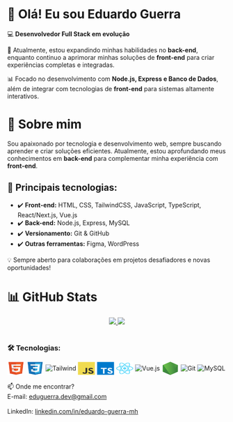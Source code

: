 
  <h1>👋 Olá! Eu sou Eduardo Guerra</h1>
        <p>💻 <strong>Desenvolvedor Full Stack em evolução</strong></p>
<p>🎯 Atualmente, estou expandindo minhas habilidades no <strong>back-end</strong>, enquanto continuo a aprimorar minhas soluções de <strong>front-end</strong> para criar experiências completas e integradas.</p>
<p>📊 Focado no desenvolvimento com <strong>Node.js, Express e Banco de Dados</strong>, além de integrar com tecnologias de <strong>front-end</strong> para sistemas altamente interativos.</p>


  <h1>🚀 Sobre mim</h1>
   <p>Sou apaixonado por tecnologia e desenvolvimento web, sempre buscando aprender e criar soluções eficientes. Atualmente, estou aprofundando meus conhecimentos em <strong>back-end</strong> para complementar minha experiência com <strong>front-end</strong>.</p>

  <h2>🔹 Principais tecnologias:</h2>
  <ul>
        <li>✔️ <strong>Front-end:</strong> HTML, CSS, TailwindCSS, JavaScript, TypeScript, React/Next.js, Vue.js</li>
        <li>✔️ <strong>Back-end:</strong> Node.js, Express, MySQL</li>
        <li>✔️ <strong>Versionamento:</strong> Git & GitHub</li>
        <li>✔️ <strong>Outras ferramentas:</strong> Figma, WordPress</li>
    </ul>

  <p>💡 Sempre aberto para colaborações em projetos desafiadores e novas oportunidades!</p>

<h1>📊 GitHub Stats</h1>
<div align="center">
    <a href="https://github.com/edu-mguerra">
        <img height="180em" src="https://github-readme-stats.vercel.app/api?username=edu-mguerra&show_icons=true&theme=highcontrast&include_all_commits=true&count_private=true"/>
        <img height="180em" src="https://github-readme-stats.vercel.app/api/top-langs/?username=edu-mguerra&layout=compact&langs_count=7&theme=highcontrast&hide=html,css&hide_title=true"/>
    </a>
</div>



 <br>
<h3>🛠️ Tecnologias:</h3>
 <div style="display: inline_block"> 
  <img align="center" alt="HTML" height="30" width="40" src="https://raw.githubusercontent.com/devicons/devicon/master/icons/html5/html5-original.svg"/>
  <img align="center" alt="CSS" height="30" width="40" src="https://raw.githubusercontent.com/devicons/devicon/master/icons/css3/css3-original.svg"/> 
  <img align="center" alt="Tailwind" height="30" width="40" src="https://uxwing.com/wp-content/themes/uxwing/download/brands-and-social-media/tailwind-css-icon.png"/>
  <img align="center" alt="JavaScript" height="30" width="40" src="https://raw.githubusercontent.com/devicons/devicon/master/icons/javascript/javascript-original.svg"/> 
  <img align="center" alt="TypeScript" height="30" width="40" src="https://raw.githubusercontent.com/devicons/devicon/master/icons/typescript/typescript-original.svg"/> 
  <img align="center" alt="React" height="30" width="40" src="https://raw.githubusercontent.com/devicons/devicon/master/icons/react/react-original.svg"/> 
  <img align="center" alt="Vue.js" height="30" width="40" src="https://br.vuejs.org/images/logo.svg"/> 
  <img align="center" alt="Node.js" height="30" width="40" src="https://raw.githubusercontent.com/devicons/devicon/master/icons/nodejs/nodejs-original.svg"/> 
  <img align="center" alt="Git" height="30" width="40" src="https://cdn.jsdelivr.net/gh/devicons/devicon/icons/git/git-original.svg"/> 
  <img align="center" alt="MySQL" height="40" width="40" src="https://www.svgrepo.com/show/373848/mysql.svg"/> </div>
  <br>
📫 Onde me encontrar?  <br>
E-mail: <a href="mailto:eduguerra.dev@gmail.com">eduguerra.dev@gmail.com</a>
<br> <br>
LinkedIn: <a href="https://www.linkedin.com/in/eduardo-guerra-mh" target="_blank">linkedin.com/in/eduardo-guerra-mh</a>
</p>



